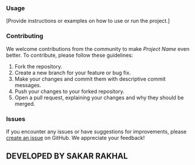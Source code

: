 ### Usage

[Provide instructions or examples on how to use or run the project.]

### Contributing

We welcome contributions from the community to make *Project Name* even better. To contribute, please follow these guidelines:

1. Fork the repository.
2. Create a new branch for your feature or bug fix.
3. Make your changes and commit them with descriptive commit messages.
4. Push your changes to your forked repository.
5. Open a pull request, explaining your changes and why they should be merged.

### Issues

If you encounter any issues or have suggestions for improvements, please [create an issue](https://github.com/username/project/issues) on GitHub. We appreciate your feedback!
## DEVELOPED BY SAKAR RAKHAL
